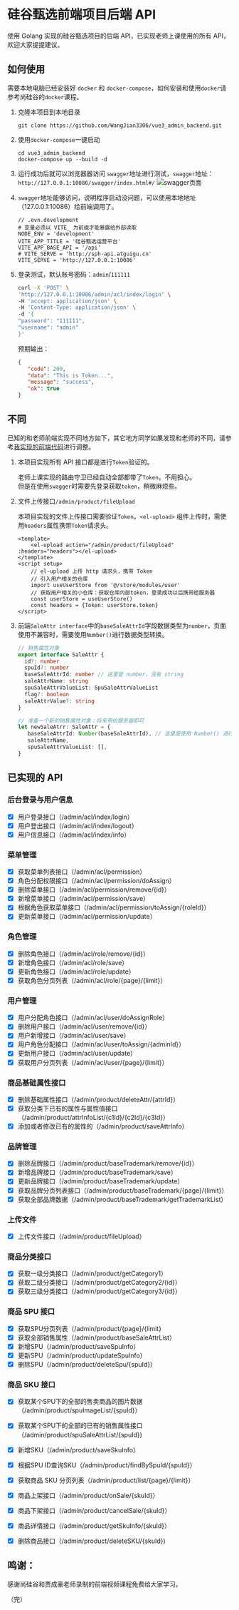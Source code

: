 # 硅谷甄选前端项目后端 API

使用 Golang 实现的硅谷甄选项目的后端 API，已实现老师上课使用的所有 API，欢迎大家提提建议。

## 如何使用

需要本地电脑已经安装好 `docker` 和 `docker-compose`，如何安装和使用`docker`请参考尚硅谷的`docker`课程。

1. 克隆本项目到本地目录
   ```
   git clone https://github.com/WangJian3306/vue3_admin_backend.git
   ```
2. 使用`docker-compose`一键启动
   ```
   cd vue3_admin_backend
   docker-compose up --build -d
   ```
3. 运行成功后就可以浏览器器访问 `swagger`地址进行测试，`swagger`地址：`http://127.0.0.1:10086/swagger/index.html#/`
   ![swagger页面](./images/swagger-ui.png)

4. `swagger`地址能够访问，说明程序启动没问题，可以使用本地地址（127.0.0.1:10086）给前端调用了。

   ```env
   // .evn.development
   # 变量必须以 VITE_ 为前缀才能暴露给外部读取
   NODE_ENV = 'development'
   VITE_APP_TITLE = '硅谷甄选运营平台'
   VITE_APP_BASE_API = '/api'
   # VITE_SERVE = 'http://sph-api.atguigu.cn'
   VITE_SERVE = 'http://127.0.0.1:10086'
   ```

5. 登录测试，默认账号密码：`admin`/`111111`

   ```bash
   curl -X 'POST' \
   'http://127.0.0.1:10086/admin/acl/index/login' \
   -H 'accept: application/json' \
   -H 'Content-Type: application/json' \
   -d '{
   "password": "111111",
   "username": "admin"
   }'
   ```
   预期输出：
   ```json
   {
      "code": 200,
      "data": "This is Token...",
      "message": "success",
      "ok": true
   }
   ```

## 不同

已知的和老师前端实现不同地方如下，其它地方同学如果发现和老师的不同，请参考[我实现的前端代码](https://github.com/WangJian3306/vue3_admin_template.git)进行调整。

1. 本项目实现所有 API 接口都是进行`Token`验证的。

   老师上课实现的路由守卫已经自动全部都带了`Token`，不用担心。<br>
   但是在使用`swagger`时需要先登录获取`token`，稍微麻烦些。

2. 文件上传接口`/admin/product/fileUpload`

   本项目实现的文件上传接口需要验证`Token`，`<el-upload>` 组件上传时，需使用`headers`属性携带`Token`请求头。

   ```vue
   <template>
       <el-upload action="/admin/product/fileUpload" :headers="headers"></el-upload>
   </template>
   <script setup>
       // el-upload 上传 http 请求头，携带 Token 
       // 引入用户相关的仓库
       import useUserStore from '@/store/modules/user'
       // 获取用户相关的小仓库：获取仓库内部token，登录成功以后携带给服务器
       const userStore = useUserStore()
       const headers = {Token: userStore.token}
   </script>
   ```

3. 前端`SaleAttr interface`中的`baseSaleAttrId`字段数据类型为`number`，页面使用不兼容时，需要使用`Number()`进行数据类型转换。

   ```typescript
   // 销售属性对象
   export interface SaleAttr {
     id?: number
     spuId?: number
     baseSaleAttrId: number // 这里是 number，没有 string
     saleAttrName: string
     spuSaleAttrValueList: SpuSaleAttrValueList
     flag?: boolean
     saleAttrValue?: string
   }
   
   // 准备一个新的销售属性对象：将来带给服务器即可
   let newSaleAtrr: SaleAttr = {
      baseSaleAttrId: Number(baseSaleAttrId), // 这里是使用 Number() 进行数据类型转换
      saleAttrName,
      spuSaleAttrValueList: [],
   }
   ```

## 已实现的 API

### 后台登录与用户信息

- [X] 用户登录接口（/admin/acl/index/login）
- [X] 用户登出接口（/admin/acl/index/logout）
- [X] 用户信息接口（/admin/acl/index/info）

### 菜单管理

- [X] 获取菜单列表接口（/admin/acl/permission）
- [X] 角色分配权限接口（/admin/acl/permission/doAssign）
- [X] 删除菜单接口（/admin/acl/permission/remove/{id}）
- [X] 新增菜单接口（/admin/acl/permission/save）
- [X] 根据角色获取菜单接口（/admin/acl/permission/toAssign/{roleId}）
- [X] 更新菜单接口（/admin/acl/permission/update）

### 角色管理

- [X] 删除角色接口（/admin/acl/role/remove/{id}）
- [X] 新增角色接口（/admin/acl/role/save）
- [X] 更新角色接口（/admin/acl/role/update）
- [X] 获取角色分页列表（/admin/acl/role/{page}/{limit}）

### 用户管理

- [X] 用户分配角色接口（/admin/acl/user/doAssignRole）
- [X] 删除用户接口（/admin/acl/user/remove/{id}）
- [X] 用户新增接口（/admin/acl/user/save）
- [X] 用户角色分配接口（/admin/acl/user/toAssign/{adminId}）
- [X] 更新用户接口（/admin/acl/user/update）
- [X] 获取用户分页列表（/admin/acl/user/{page}/{limit}）

### 商品基础属性接口

- [X] 删除基础属性接口（/admin/product/deleteAttr/{attrId}）
- [X] 获取分类下已有的属性与属性值接口（/admin/product/attrInfoList/{c1Id}/{c2Id}/{c3Id}）
- [X] 添加或者修改已有的属性的（/admin/product/saveAttrInfo）

### 品牌管理

- [X] 删除品牌接口（/admin/product/baseTrademark/remove/{id}）
- [X] 新增品牌接口（/admin/product/baseTrademark/save）
- [X] 更新品牌接口（/admin/product/baseTrademark/update）
- [X] 获取品牌分页列表接口（/admin/product/baseTrademark/{page}/{limit}）
- [X] 获取全部品牌数据（/admin/product/baseTrademark/getTrademarkList）

### 上传文件

- [X] 上传文件接口（/admin/product/fileUpload）

### 商品分类接口

- [X] 获取一级分类接口（/admin/product/getCategory1）
- [X] 获取二级分类接口（/admin/product/getCategory2/{id}）
- [X] 获取三级分类接口（/admin/product/getCategory3/{id}）

### 商品 SPU 接口

- [X] 获取SPU分页列表（/admin/product/{page}/{limit}
- [X] 获取全部销售属性（/admin/product/baseSaleAttrList）
- [X] 新增SPU（/admin/product/saveSpuInfo）
- [X] 更新SPU（/admin/product/updateSpuInfo）
- [X] 删除SPU（/admin/product/deleteSpu/{spuId}）

### 商品 SKU 接口

- [X] 获取某个SPU下的全部的售卖商品的图片数据（/admin/product/spuImageList/{spuId}）
- [X] 获取某个SPU下的全部的已有的销售属性接口（/admin/product/spuSaleAttrList/{spuId})
- [X] 新增SKU（/admin/product/saveSkuInfo）
- [X] 根据SPU ID查询SKU（/admin/product/findBySpuId/{spuId}）
- [X] 获取商品 SKU 分页列表（/admin/product/list/{page}/{limit}）
- [X] 商品上架接口（/admin/product/onSale/{skuId}）
- [X] 商品下架接口（/admin/product/cancelSale/{skuId}）
- [X] 商品详情接口（/admin/product/getSkuInfo/{skuId}）
- [X] 删除商品接口（/admin/product/deleteSKU/{skuId})


## 鸣谢：

感谢尚硅谷和贾成豪老师录制的前端视频课程免费给大家学习。

（完）